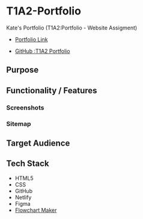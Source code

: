 # T1A2-Portfolio


Kate's Portfolio (T1A2:Portfolio - Website Assigment)

- [Portfolio Link](https://k8g-portfolio.netlify.app/)


- [GitHub :T1A2 Portfolio](https://github.com/k8-g/T1A2-Portfolio)

## Purpose

## Functionality / Features

### Screenshots

### Sitemap

## Target Audience

## Tech Stack
- HTML5
- CSS
- GitHub
- Netlify
- Figma
- [Flowchart Maker](https://app.diagrams.net/)


